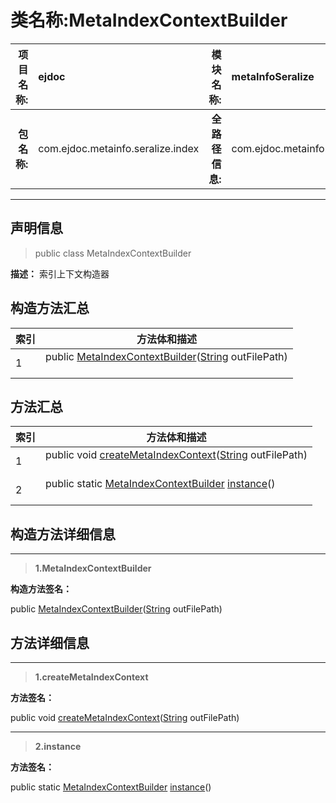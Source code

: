 # 类名称:MetaIndexContextBuilder

|  **项目名称:**    |  ejdoc    |   **模块名称:**   |metaInfoSeralize|
| ----: | :---- | ----: |:---- |
|   **包名称:**   |  com.ejdoc.metainfo.seralize.index    |   **全路径信息:**   |com.ejdoc.metainfo.seralize.index.MetaIndexContextBuilder|



















---

## 声明信息

> public class MetaIndexContextBuilder     


**描述：** 索引上下文构造器










## 构造方法汇总

|   索引  |    方法体和描述   |
| ---- | ---- |
|1|public  [MetaIndexContextBuilder](#metaindexcontextbuilder-string)([String](https://docs.oracle.com/javase/8/docs/api/java/lang/String.html?is-external=true) outFilePath)   <br/><br/>|


## 方法汇总

|   索引  |    方法体和描述   |
| ---- | ---- |
|1|public void [createMetaIndexContext](#createmetaindexcontext-string)([String](https://docs.oracle.com/javase/8/docs/api/java/lang/String.html?is-external=true) outFilePath)   <br/><br/>|
|2|public static [MetaIndexContextBuilder](/metaInfoSeralize/com/ejdoc/metainfo/seralize/index/MetaIndexContextBuilder.md) [instance](#instance)()   <br/><br/>|






## 构造方法详细信息


---

> **1.<span id="metaindexcontextbuilder-string">MetaIndexContextBuilder</span>**

**构造方法签名：** 

  public  [MetaIndexContextBuilder](#metaindexcontextbuilder-string)([String](https://docs.oracle.com/javase/8/docs/api/java/lang/String.html?is-external=true) outFilePath)   








## 方法详细信息


---

> **1.<span id="createmetaindexcontext-string">createMetaIndexContext</span>**

**方法签名：** 

  public void [createMetaIndexContext](#createmetaindexcontext-string)([String](https://docs.oracle.com/javase/8/docs/api/java/lang/String.html?is-external=true) outFilePath)   










---

> **2.<span id="instance">instance</span>**

**方法签名：** 

  public static [MetaIndexContextBuilder](/metaInfoSeralize/com/ejdoc/metainfo/seralize/index/MetaIndexContextBuilder.md) [instance](#instance)()   









